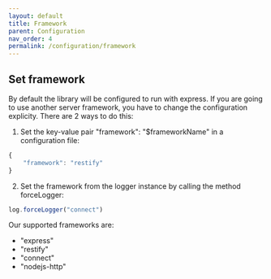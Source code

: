 ```yaml
---
layout: default
title: Framework
parent: Configuration
nav_order: 4
permalink: /configuration/framework
---
```


## Set framework
By default the library will be configured to run with express. If you are going to use another server framework, you have to change the configuration explicity. There are 2 ways to do this: 
1. Set the key-value pair "framework": "$frameworkName" in a configuration file:
```ts 
{
    "framework": "restify"
}
```
2. Set the framework from the logger instance by calling the method forceLogger:
```ts 
log.forceLogger("connect") 
```

Our supported frameworks are:
* "express"
* "restify"
* "connect"
* "nodejs-http"
